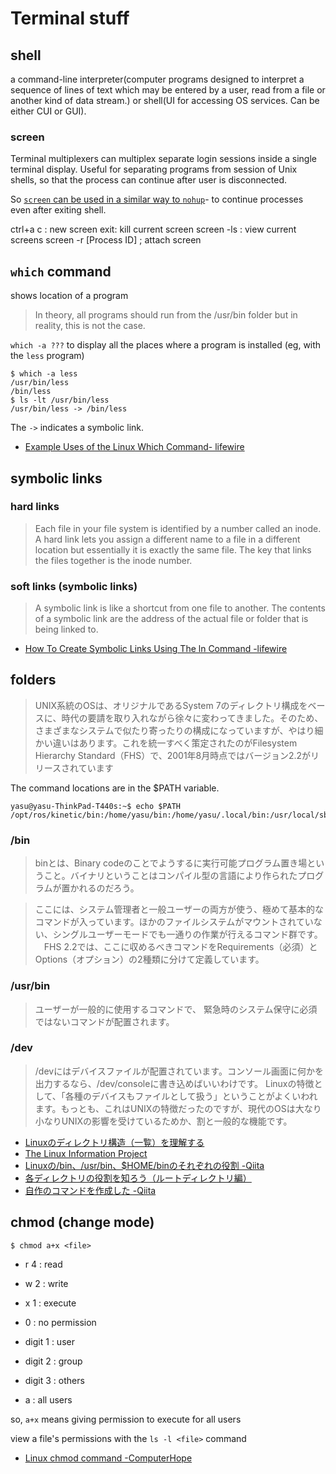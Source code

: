 # Terminal stuff
## shell
a command-line interpreter(computer programs designed to interpret a sequence of lines of text which may be entered by a user, read from a file or another kind of data stream.) or shell(UI for accessing OS services. Can be either CUI or GUI).

### screen
Terminal multiplexers can multiplex separate login sessions inside a single terminal display. Useful for separating programs from session of Unix shells, so that the process can continue after user is disconnected.

So [`screen` can be used in a similar way to `nohup`](https://qiita.com/IshitaTakeshi/items/531e4c9c1782a7549a62)- to continue processes even after exiting shell.

ctrl+a c : new screen
exit: kill current screen
screen -ls : view current screens
screen -r [Process ID] ; attach screen
## `which` command
shows location of a program
> In theory, all programs should run from the /usr/bin folder but in reality, this is not the case.

`which -a ???` to display all the places where a program is installed (eg, with the `less` program)
```
$ which -a less
/usr/bin/less
/bin/less
$ ls -lt /usr/bin/less
/usr/bin/less -> /bin/less
```
The `->` indicates a symbolic link.

* [Example Uses of the Linux Which Command- lifewire](https://www.lifewire.com/linux-which-command-4062680)

## symbolic links
### hard links
> Each file in your file system is identified by a number called an inode.
A hard link lets you assign a different name to a file in a different location but essentially it is exactly the same file. The key that links the files together is the inode number.

### soft links (symbolic links)
>A symbolic link is like a shortcut from one file to another. The contents of a symbolic link are the address of the actual file or folder that is being linked to.

* [How To Create Symbolic Links Using The ln Command -lifewire](https://www.lifewire.com/create-symbolic-links-ln-command-4059723)

## folders
>UNIX系統のOSは、オリジナルであるSystem 7のディレクトリ構成をベースに、時代の要請を取り入れながら徐々に変わってきました。そのため、さまざまなシステムで似たり寄ったりの構成になっていますが、やはり細かい違いはあります。これを統一すべく策定されたのがFilesystem Hierarchy Standard（FHS）で、2001年8月時点ではバージョン2.2がリリースされています

The command locations are in the $PATH variable.
```
yasu@yasu-ThinkPad-T440s:~$ echo $PATH
/opt/ros/kinetic/bin:/home/yasu/bin:/home/yasu/.local/bin:/usr/local/sbin:/usr/local/bin:/usr/sbin:/usr/bin:/sbin:/bin:/usr/games:/usr/local/games:/snap/bin

```
### /bin
>binとは、Binary codeのことでようするに実行可能プログラム置き場ということ。バイナリということはコンパイル型の言語により作られたプログラムが置かれるのだろう。

> ここには、システム管理者と一般ユーザーの両方が使う、極めて基本的なコマンドが入っています。ほかのファイルシステムがマウントされていない、シングルユーザーモードでも一通りの作業が行えるコマンド群です。
　FHS 2.2では、ここに収めるべきコマンドをRequirements（必須）とOptions（オプション）の2種類に分けて定義しています。
### /usr/bin
>ユーザーが一般的に使用するコマンドで、
緊急時のシステム保守に必須ではないコマンドが配置されます。

### /dev
>/devにはデバイスファイルが配置されています。コンソール画面に何かを出力するなら、/dev/consoleに書き込めばいいわけです。
Linuxの特徴として、「各種のデバイスもファイルとして扱う」ということがよくいわれます。もっとも、これはUNIXの特徴だったのですが、現代のOSは大なり小なりUNIXの影響を受けているためか、割と一般的な機能です。

* [Linuxのディレクトリ構造（一覧）を理解する](http://www.linuxmaster.jp/linux_skill/2010/02/06linux.html)
* [The Linux Information Project](http://www.linfo.org/index.html)
* [Linuxの/bin、/usr/bin、$HOME/binのそれぞれの役割 -Qiita](https://qiita.com/totzyuta/items/84d610f56129a186f0c5)
* [各ディレクトリの役割を知ろう（ルートディレクトリ編）](http://www.atmarkit.co.jp/ait/articles/0108/07/news002.html)
* [自作のコマンドを作成した -Qiita](https://qiita.com/yoshiken/items/2b8e6c24d6b95e65b625)

## chmod (change mode)
```
$ chmod a+x <file>
```

* r 4 : read
* w 2 : write
* x 1 : execute
* 0 : no permission

* digit 1 : user
* digit 2 : group
* digit 3 : others

* a : all users

so, `a+x` means giving permission to execute for all users

view a file's permissions with the `ls -l <file>` command
* [Linux chmod command -ComputerHope](https://www.computerhope.com/unix/uchmod.htm)
